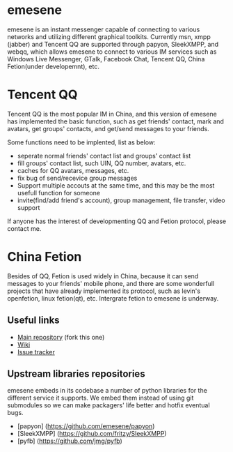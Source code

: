 # emesene

emesene is an instant messenger capable of connecting to various networks
and utilizing different graphical toolkits.
Currently msn, xmpp (jabber) and Tencent QQ are supported through papyon, 
SleekXMPP, and webqq, which allows emesene to connect to various IM services 
such as Windows Live Messenger, GTalk, Facebook Chat, Tencent QQ, China 
Fetion(under developemnt), etc.

# Tencent QQ
Tencent QQ is the most popular IM in China, and this version of emesene has
implemented the basic function, such as get friends' contact, mark and avatars,
get groups' contacts, and get/send messages to your friends. 

Some functions need to be implented, list as below:
* seperate normal friends' contact list and groups' contact list
* fill groups' contact list, such UIN, QQ number, avatars, etc.
* caches for QQ avatars, messages, etc.
* fix bug of send/recevice group messages
* Support multiple accouts at the same time, and this may be the most usefull
function for someone
* invite(find/add friend's account), group management, file transfer, video 
support

If anyone has the interest of developmenting QQ and Fetion protocol, please
contact me.

# China Fetion
Besides of QQ, Fetion is used widely in China, because it can send messages to 
your friends' mobile phone, and there are some wonderfull projects that have
already implemented its protocol, such as levin's openfetion, linux fetion(qt),
etc. Intergrate fetion to emesene is underway.

## Useful links

* [Main repository](http://github.com/emesene/emesene) (fork this one)
* [Wiki](http://wiki.github.com/emesene/emesene)
* [Issue tracker](http://github.com/emesene/emesene/issues)

## Upstream libraries repositories

emesene embeds in its codebase a number of python libraries for the different
service it supports. We embed them instead of using git submodules so we can
make packagers' life better and hotfix eventual bugs.

* [papyon] (https://github.com/emesene/papyon)
* [SleekXMPP] (https://github.com/fritzy/SleekXMPP)
* [pyfb] (https://github.com/jmg/pyfb)
